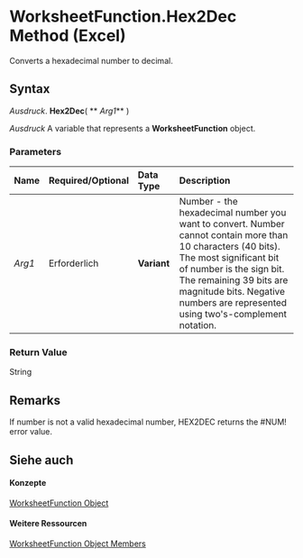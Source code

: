 
# WorksheetFunction.Hex2Dec Method (Excel)

Converts a hexadecimal number to decimal.


## Syntax

 _Ausdruck_. **Hex2Dec**( ** _Arg1_** )

 _Ausdruck_ A variable that represents a **WorksheetFunction** object.


### Parameters



|**Name**|**Required/Optional**|**Data Type**|**Description**|
|:-----|:-----|:-----|:-----|
| _Arg1_|Erforderlich|**Variant**|Number - the hexadecimal number you want to convert. Number cannot contain more than 10 characters (40 bits). The most significant bit of number is the sign bit. The remaining 39 bits are magnitude bits. Negative numbers are represented using two's-complement notation.|

### Return Value

String


## Remarks

If number is not a valid hexadecimal number, HEX2DEC returns the #NUM! error value.


## Siehe auch


#### Konzepte


[WorksheetFunction Object](7b1d5639-363d-632c-2cf0-2232562646b6.md)
#### Weitere Ressourcen


[WorksheetFunction Object Members](http://msdn.microsoft.com/library/6811ca87-4b53-0bff-88c9-30bf7497879a%28Office.15%29.aspx)